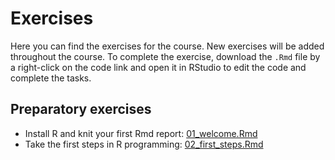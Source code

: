 # Exercises
Here you can find the exercises for the course. New exercises will be added throughout the course. To complete the exercise, download the `.Rmd` file by a right-click on the code link and open it in RStudio to edit the code and complete the tasks.


## Preparatory exercises

- Install R and knit your first Rmd report: 
[01_welcome.Rmd](0_preparations/01_welcome.Rmd)
- Take the first steps in R programming:  [02_first_steps.Rmd](0_preparations/02_first_steps.Rmd)
